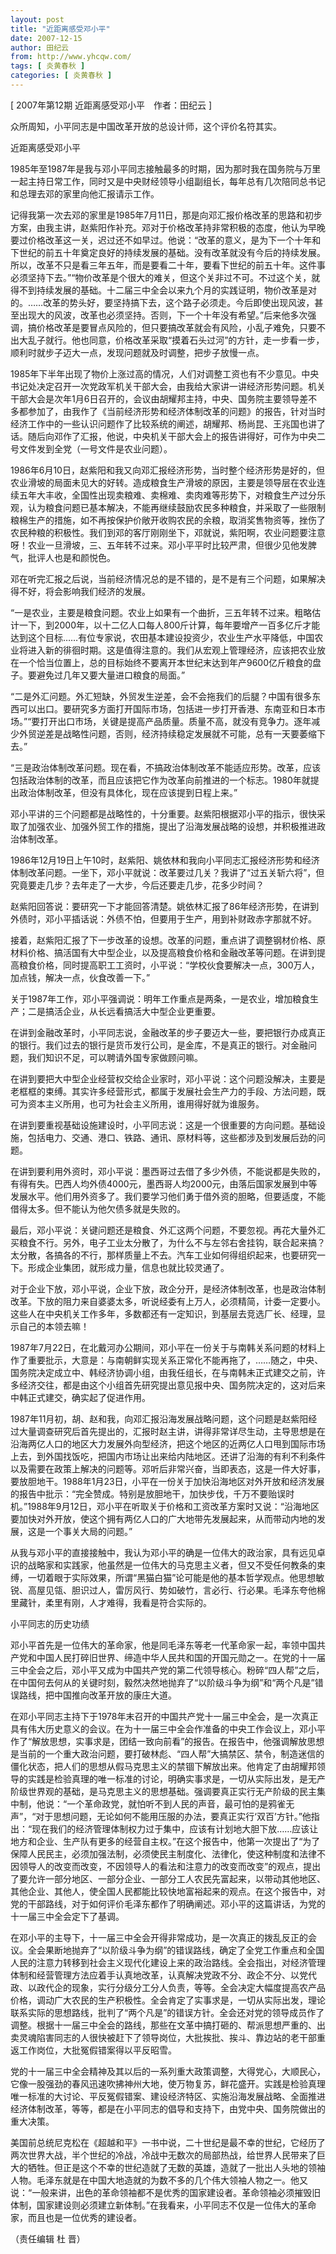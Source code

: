 ```yaml
---
layout: post
title: "近距离感受邓小平"
date: 2007-12-15
author: 田纪云
from: http://www.yhcqw.com/
tags: [ 炎黄春秋 ]
categories: [ 炎黄春秋 ]
---
```



[ 2007年第12期 近距离感受邓小平　作者：田纪云 ]

众所周知，小平同志是中国改革开放的总设计师，这个评价名符其实。

近距离感受邓小平


1985年至1987年是我与邓小平同志接触最多的时期，因为那时我在国务院与万里一起主持日常工作，同时又是中央财经领导小组副组长，每年总有几次陪同总书记和总理去邓的家里向他汇报请示工作。


记得我第一次去邓的家里是1985年7月11日，那是向邓汇报价格改革的思路和初步方案，由我主讲，赵紫阳作补充。邓对于价格改革持非常积极的态度，他认为早晚要过价格改革这一关，迟过还不如早过。他说：“改革的意义，是为下一个十年和下世纪的前五十年奠定良好的持续发展的基础。没有改革就没有今后的持续发展。所以，改革不只是看三年五年，而是要看二十年，要看下世纪的前五十年。这件事必须坚持下去。”“物价改革是个很大的难关，但这个关非过不可。不过这个关，就得不到持续发展的基础。十二届三中全会以来九个月的实践证明，物价改革是对的。……改革的势头好，要坚持搞下去，这个路子必须走。今后即使出现风波，甚至出现大的风波，改革也必须坚持。否则，下一个十年没有希望。”后来他多次强调，搞价格改革是要冒点风险的，但只要搞改革就会有风险，小乱子难免，只要不出大乱子就行。他也同意，价格改革采取“摸着石头过河”的方针，走一步看一步，顺利时就步子迈大一点，发现问题就及时调整，把步子放慢一点。


1985年下半年出现了物价上涨过高的情况，人们对调整工资也有不少意见。中央书记处决定召开一次党政军机关干部大会，由我给大家讲一讲经济形势问题。机关干部大会是次年1月6日召开的，会议由胡耀邦主持，中央、国务院主要领导差不多都参加了，由我作了《当前经济形势和经济体制改革的问题》的报告，针对当时经济工作中的一些认识问题作了比较系统的阐述，胡耀邦、杨尚昆、王兆国也讲了话。随后向邓作了汇报，他说，中央机关干部大会上的报告讲得好，可作为中央二号文件发到全党（一号文件是农业问题）。


1986年6月10日，赵紫阳和我又向邓汇报经济形势，当时整个经济形势是好的，但农业滑坡的局面未见大的好转。造成粮食生产滑坡的原因，主要是领导层在农业连续五年大丰收，全国性出现卖粮难、卖棉难、卖肉难等形势下，对粮食生产过分乐观，认为粮食问题已基本解决，不能再继续鼓励农民多种粮食，并采取了一些限制粮棉生产的措施，如不再按保护价敞开收购农民的余粮，取消奖售物资等，挫伤了农民种粮的积极性。我们到邓的客厅刚刚坐下，邓就说，紫阳啊，农业问题要注意呀！农业一旦滑坡，三、五年转不过来。邓小平平时比较严肃，但很少见他发脾气，批评人也是和颜悦色。

邓在听完汇报之后说，当前经济情况总的是不错的，是不是有三个问题，如果解决得不好，将会影响我们经济的发展。


“一是农业，主要是粮食问题。农业上如果有一个曲折，三五年转不过来。粗略估计一下，到2000年，以十二亿人口每人800斤计算，每年要增产一百多亿斤才能达到这个目标……有位专家说，农田基本建设投资少，农业生产水平降低，中国农业将进入新的徘徊时期。这是值得注意的。我们从宏观上管理经济，应该把农业放在一个恰当位置上，总的目标始终不要离开本世纪末达到年产9600亿斤粮食的盘子。要避免过几年又要大量进口粮食的局面。”


“二是外汇问题。外汇短缺，外贸发生逆差，会不会拖我们的后腿？中国有很多东西可以出口。要研究多方面打开国际市场，包括进一步打开香港、东南亚和日本市场。”“要打开出口市场，关键是提高产品质量。质量不高，就没有竞争力。逐年减少外贸逆差是战略性问题，否则，经济持续稳定发展就不可能，总有一天要萎缩下去。”


“三是政治体制改革问题。现在看，不搞政治体制改革不能适应形势。改革，应该包括政治体制的改革，而且应该把它作为改革向前推进的一个标志。1980年就提出政治体制改革，但没有具体化，现在应该提到日程上来。”

邓小平讲的三个问题都是战略性的，十分重要。赵紫阳根据邓小平的指示，很快采取了加强农业、加强外贸工作的措施，提出了沿海发展战略的设想，并积极推进政治体制改革。


1986年12月19日上午10时，赵紫阳、姚依林和我向小平同志汇报经济形势和经济体制改革问题。一坐下，邓小平就说：改革要过几关？我讲了“过五关斩六将”，但究竟要走几步？去年走了一大步，今后还要走几步，花多少时间？

赵紫阳回答说：要研究一下才能回答清楚。姚依林汇报了86年经济形势，在讲到外债时，邓小平插话说：外债不怕，但要用于生产，用到补财政赤字那就不好。


接着，赵紫阳汇报了下一步改革的设想。改革的问题，重点讲了调整钢材价格、原材料价格、搞活国有大中型企业，以及提高粮食价格和金融改革等问题。在讲到提高粮食价格，同时提高职工工资时，小平说：“学校伙食要解决一点，300万人，加点钱，解决一点，伙食改善一下。”

关于1987年工作，邓小平强调说：明年工作重点是两条，一是农业，增加粮食生产；二是搞活企业，从长远看搞活大中型企业更重要。


在讲到金融改革时，小平同志说，金融改革的步子要迈大一些，要把银行办成真正的银行。我们过去的银行是货币发行公司，是金库，不是真正的银行。对金融问题，我们知识不足，可以聘请外国专家做顾问嘛。


在讲到要把大中型企业经营权交给企业家时，邓小平说：这个问题没解决，主要是老框框的束缚。其实许多经营形式，都属于发展社会生产力的手段、方法问题，既可为资本主义所用，也可为社会主义所用，谁用得好就为谁服务。

在讲到要重视基础设施建设时，小平同志说：这是一个很重要的方向问题。基础设施，包括电力、交通、港口、铁路、通讯、原材料等，这些都涉及到发展后劲的问题。


在讲到要利用外资时，邓小平说：墨西哥过去借了多少外债，不能说都是失败的，有得有失。巴西人均外债4000元，墨西哥人均2000元，由落后国家发展到中等发展水平。他们用外资多了。我们要学习他们勇于借外资的胆略，但要适度，不能借得太多。但不能认为他欠债多就是失败的。


最后，邓小平说：关键问题还是粮食、外汇这两个问题，不要忽视。再花大量外汇买粮食不行。另外，电子工业太分散了，为什么不与左邻右舍挂钩，联合起来搞？太分散，各搞各的不行，那样质量上不去。汽车工业如何得组织起来，也要研究一下。形成企业集团，就形成力量，信息也就比较灵通了。


对于企业下放，邓小平说，企业下放，政企分开，是经济体制改革，也是政治体制改革。下放的阻力来自婆婆太多，听说经委有上万人，必须精简，计委一定要小。这些人在中央机关工作多年，多数都还有一定知识，到基层去竞选厂长、经理，显示自己的本领去嘛！


1987年7月22日，在北戴河办公期间，邓小平在一份关于与南韩关系问题的材料上作了重要批示，大意是：与南朝鲜实现关系正常化不能再拖了，……随之，中央、国务院决定成立中、韩经济协调小组，由我任组长，在与南韩未正式建交之前，许多经济交往，都是由这个小组首先研究提出意见报中央、国务院决定的，这对后来中韩正式建交，确实起了促进作用。


1987年11月初，胡、赵和我，向邓汇报沿海发展战略问题，这个问题是赵紫阳经过大量调查研究后首先提出的，汇报时赵主讲，讲得非常详尽生动，主导思想是在沿海两亿人口的地区大力发展外向型经济，把这个地区的近两亿人口甩到国际市场上去，到外国找饭吃，把国内市场让出来给内陆地区。还讲了沿海的有利不利条件以及需要在政策上解决的问题等。邓听后非常兴奋，当即表态，这是一件大好事，要放胆地干。1988年1月23日，小平在一份关于加快沿海地区对外开放和经济发展的报告中批示：“完全赞成。特别是放胆地干，加快步伐，千万不要贻误时机。”1988年9月12日，邓小平在听取关于价格和工资改革方案时又说：“沿海地区要加快对外开放，使这个拥有两亿人口的广大地带先发展起来，从而带动内地的发展，这是一个事关大局的问题。”


从我与邓小平的直接接触中，我认为邓小平的确是一位伟大的政治家，具有远见卓识的战略家和实践家，他虽然是一位伟大的马克思主义者，但又不受任何教条的束缚，一切着眼于实际效果，所谓“黑猫白猫”论可能是他的基本哲学观点。他思想敏锐、高屋见瓴、胆识过人，雷厉风行、势如破竹，言必行、行必果。毛泽东夸他棉里藏针，柔里有刚，人才难得，我看是符合实际的。

小平同志的历史功绩


邓小平首先是一位伟大的革命家，他是同毛泽东等老一代革命家一起，率领中国共产党和中国人民打碎旧世界、缔造中华人民共和国的开国元勋之一。在党的十一届三中全会之后，邓小平又成为中国共产党的第二代领导核心。粉碎“四人帮”之后，在中国何去何从的关键时刻，毅然决然地抛弃了“以阶级斗争为纲”和“两个凡是”错误路线，把中国推向改革开放的康庄大道。


在邓小平同志主持下于1978年末召开的中国共产党十一届三中全会，是一次真正具有伟大历史意义的会议。在为十一届三中全会作准备的中央工作会议上，邓小平作了“解放思想，实事求是，团结一致向前看”的报告。在报告中，他强调解放思想是当前的一个重大政治问题，要打破林彪、“四人帮”大搞禁区、禁令，制造迷信的僵化状态，把人们的思想从假马克思主义的禁锢下解放出来。他肯定了由胡耀邦领导的实践是检验真理的唯一标准的讨论，明确实事求是，一切从实际出发，是无产阶级世界观的基础，是马克思主义的思想基础。强调要真正实行无产阶级的民主集中制，他说：“一个革命政党，就怕听不到人民的声音，最可怕的是鸦雀无声”，“对于思想问题，无论如何不能用压服的办法，要真正实行‘双百’方针。”他指出：“现在我们的经济管理体制权力过于集中，应该有计划地大胆下放……应该让地方和企业、生产队有更多的经营自主权。”在这个报告中，他第一次提出了“为了保障人民民主，必须加强法制，必须使民主制度化、法律化，使这种制度和法律不因领导人的改变而改变，不因领导人的看法和注意力的改变而改变”的观点，提出了要允许一部分地区、一部分企业、一部分工人农民先富起来，以带动其他地区、其他企业、其他人，使全国人民都能比较快地富裕起来的观点。在这个报告中，对党的干部路线，对于如何评价毛泽东都作了明确阐述。邓小平的这篇讲话，为党的十一届三中全会定下了基调。


在邓小平的主导下，十一届三中全会开得非常成功，是一次真正的拨乱反正的会议。全会果断地抛弃了“以阶级斗争为纲”的错误路线，确定了全党工作重点和全国人民的注意力转移到社会主义现代化建设上来的政治路线。全会指出，对经济管理体制和经营管理方法应着手认真地改革，认真解决党政不分、政企不分、以党代政、以政代企的现象，实行分级分工分人负责，等等。全会决定大幅度提高农产品价格，调动广大农民的生产积极性。全会肯定了实事求是，一切从实际出发，理论联系实际的思想路线，批判了“两个凡是”的错误方针。全会还对党的领导成员作了调整。根据十一届三中全会的路线，那些在文革中搞打砸的、帮派思想严重的、出卖灵魂陷害同志的人很快被赶下了领导岗位，大批挨批、挨斗、靠边站的老干部重返工作岗位，大批冤假错案得以平反昭雪。


党的十一届三中全会精神及其以后的一系列重大政策调整，大得党心，大顺民心，它像一股强劲的春风迅速吹拂神州大地，使万物复苏，鲜花盛开。实践是检验真理唯一标准的大讨论、平反冤假错案、建设经济特区、实施沿海发展战略、全面推进经济体制改革，等等，都是在小平同志的倡导和支持下，由党中央、国务院做出的重大决策。


美国前总统尼克松在《超越和平》一书中说，二十世纪是最不幸的世纪，它经历了两次世界大战，半个世纪的冷战，冷战中无数次的局部热战，给世界人民带来了巨大的牺牲。但正是这个不幸的世纪造就了无数的英雄，造就了一批出人头地的领袖人物。毛泽东就是在中国大地造就的为数不多的几个伟大领袖人物之一。他又说：“一般来讲，出色的革命领袖都不是优秀的国家建设者。革命领袖必须摧毁旧体制，国家建设则必须建立新体制。”在我看来，小平同志不仅是一位伟大的革命家，而且也是一位优秀的建设者。

（责任编辑 杜 晋）


